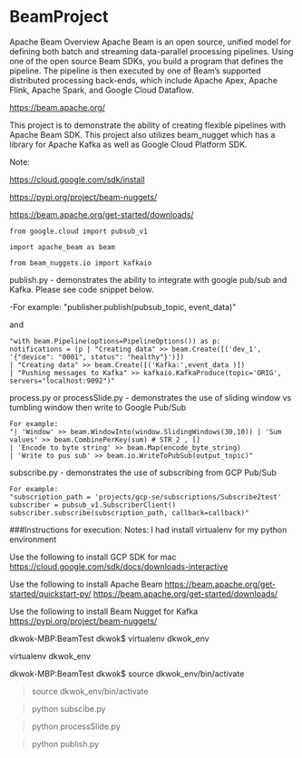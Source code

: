 # BeamProject


Apache Beam Overview
Apache Beam is an open source, unified model for defining both batch and streaming data-parallel processing pipelines. Using one of the open source Beam SDKs, you build a program that defines the pipeline. The pipeline is then executed by one of Beam’s supported distributed processing back-ends, which include Apache Apex, Apache Flink, Apache Spark, and Google Cloud Dataflow.

https://beam.apache.org/

This project is to demonstrate the ability of creating flexible pipelines with Apache Beam SDK. This project also utilizes beam_nugget which has a library for Apache Kafka as well as Google Cloud Platform SDK.

Note:

https://cloud.google.com/sdk/install

https://pypi.org/project/beam-nuggets/

https://beam.apache.org/get-started/downloads/

    from google.cloud import pubsub_v1

    import apache_beam as beam

    from beam_nuggets.io import kafkaio

publish.py - demonstrates the ability to integrate with google pub/sub and Kafka. Please see code snippet below.

-For example:
    "publisher.publish(pubsub_topic, event_data)"

and

    "with beam.Pipeline(options=PipelineOptions()) as p:
    notifications = (p | "Creating data" >> beam.Create([('dev_1', '{"device": "0001", status": "healthy"}')]) 
    | "Creating data" >> beam.Create([('Kafka:',event_data )]) 
    | "Pushing messages to Kafka" >> kafkaio.KafkaProduce(topic='ORIG', servers="localhost:9092")"


process.py or processSlide.py - demonstrates the use of sliding window vs tumbling window then write to Google Pub/Sub 

    For example:
    "| 'Window' >> beam.WindowInto(window.SlidingWindows(30,10)) | 'Sum values' >> beam.CombinePerKey(sum) # STR_2 , [] 
    | 'Encode to byte string' >> beam.Map(encode_byte_string) 
    | 'Write to pus sub' >> beam.io.WriteToPubSub(output_topic)"

subscribe.py - demonstrates the use of subscribing from GCP Pub/Sub

    For example:
    "subscription_path = 'projects/gcp-se/subscriptions/Subscribe2test' subscriber = pubsub_v1.SubscriberClient() subscriber.subscribe(subscription_path, callback=callback)"


###Instructions for execution:
Notes: I had install virtualenv for my python environment

Use the following to install GCP SDK for mac
https://cloud.google.com/sdk/docs/downloads-interactive

Use the following to install Apache Beam
https://beam.apache.org/get-started/quickstart-py/
https://beam.apache.org/get-started/downloads/

Use the following to install Beam Nugget for Kafka
https://pypi.org/project/beam-nuggets/


dkwok-MBP:BeamTest dkwok$ virtualenv dkwok_env

virtualenv dkwok_env

dkwok-MBP:BeamTest dkwok$ source dkwok_env/bin/activate

>source dkwok_env/bin/activate

>python subscibe.py

>python processSlide.py

>python publish.py




